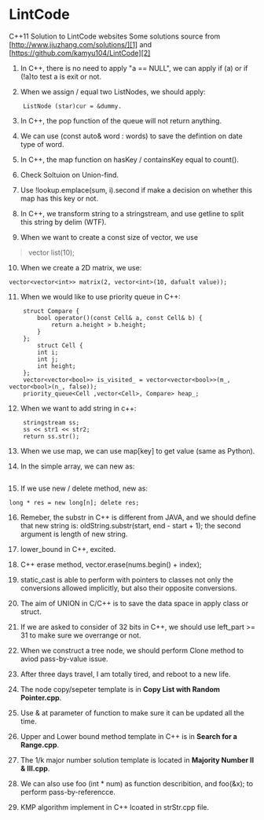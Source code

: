 # LintCode
C++11 Solution to LintCode websites
Some solutions source from [http://www.jiuzhang.com/solutions/][1] and [https://github.com/kamyu104/LintCode][2]

1. In C++, there is no need to apply "a == NULL", we can apply if (a) or if (!a)to test a is exit or not.

2. When we assign / equal two ListNodes, we should apply: 
```
    ListNode (star)cur = &dummy.
```

3. In C++, the pop function of the queue will not return anything.

4. We can use (const auto& word : words) to save the defintion on date type of word.

5. In C++, the map function on hasKey / containsKey equal to count().

6. Check Soltuion on Union-find.

7. Use !lookup.emplace(sum, i).second if make a decision on whether this map has this key or not.

8. In C++, we transform string to a stringstream, and use getline to split this string by delim (WTF).

9. When we want to create a const size of vector, we use 
>   vector<int> list(10);

10. When we create a 2D matrix, we use: 
```
vector<vector<int>> matrix(2, vector<int>(10, dafualt value));
```

11. When we would like to use priority queue in C++:
```
    struct Compare {
        bool operator()(const Cell& a, const Cell& b) {
            return a.height > b.height;
        }
    };
        struct Cell {
        int i;
        int j;
        int height;
    };
    vector<vector<bool>> is_visited_ = vector<vector<bool>>(m_, vector<bool>(n_, false));
    priority_queue<Cell ,vector<Cell>, Compare> heap_;
```

12. When we want to add string in c++:
```
	stringstream ss;
	ss << str1 << str2;
	return ss.str();
```

13. When we use map, we can use map[key] to get value (same as Python).

14. In the simple array, we can new as:
``` double balance[5] = {1.0, 2.0, 3.4, 17.9, 39.4};
```

15. If we use new / delete method, new as: 
```
long * res = new long[n]; delete res;
```

16. Remeber, the substr in C++ is different from JAVA, and we should define that new string is: oldString.substr(start, end - start + 1); the second argument is length of new string.

17. lower_bound in C++, excited.

18. C++ erase method, vector.erase(nums.begin() + index);

19. static_cast is able to perform with pointers to classes not only the conversions allowed implicitly, but also their opposite conversions.

20. The aim of UNION in C/C++ is to save the data space in apply class or struct.

21. If we are asked to consider of 32 bits in C++, we should use left_part >= 31 to make sure we overrange or not.

22. When we construct a tree node, we should perform Clone method to aviod pass-by-value issue.

22. After three days travel, I am totally tired, and reboot to a new life.

23. The node copy/sepeter template is in **Copy List with Random Pointer.cpp**.

24. Use & at parameter of function to make sure it can be updated all the time.

25. Upper and Lower bound method template in C++ is in **Search for a Range.cpp**. 

26. The 1/k major number solution template is located in **Majority Number II & III.cpp**.

27. We can also use foo (int * num) as function describition, and foo(&x); to perform pass-by-referencce. 

28. KMP algorithm implement in C++ lcoated in strStr.cpp file.





[1]: http://www.jiuzhang.com/solutions/
[2]: https://github.com/kamyu104/LintCode


